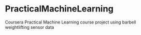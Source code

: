 # PracticalMachineLearning
Coursera Practical Machine Learning course project using barbell weightlifting sensor data
